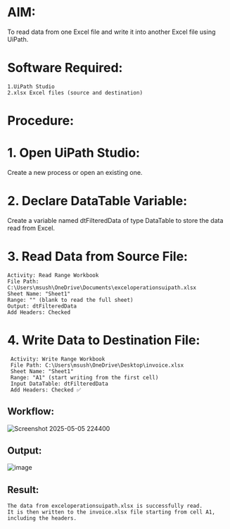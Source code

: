 # AIM:
To read data from one Excel file and write it into another Excel file using UiPath.

# Software Required:
```
1.UiPath Studio
2.xlsx Excel files (source and destination)
```

# Procedure:
# 1. Open UiPath Studio:
  Create a new process or open an existing one.
# 2. Declare DataTable Variable:
  Create a variable named dtFilteredData of type DataTable to store the data read from Excel.
# 3. Read Data from Source File:
    Activity: Read Range Workbook
    File Path: C:\Users\msush\OneDrive\Documents\exceloperationsuipath.xlsx
    Sheet Name: "Sheet1"
    Range: "" (blank to read the full sheet)
    Output: dtFilteredData
    Add Headers: Checked
# 4. Write Data to Destination File:
     Activity: Write Range Workbook
     File Path: C:\Users\msush\OneDrive\Desktop\invoice.xlsx
     Sheet Name: "Sheet1"
     Range: "A1" (start writing from the first cell)
     Input DataTable: dtFilteredData
     Add Headers: Checked ✅

## Workflow:
![Screenshot 2025-05-05 224400](https://github.com/user-attachments/assets/3e9ed659-7e5b-429e-8b7a-b2cbdb0162d7)

## Output:
![image](https://github.com/user-attachments/assets/b8986c4d-af46-4eab-a18a-034f89591edc)


## Result:
```
The data from exceloperationsuipath.xlsx is successfully read.
It is then written to the invoice.xlsx file starting from cell A1, including the headers.
```


